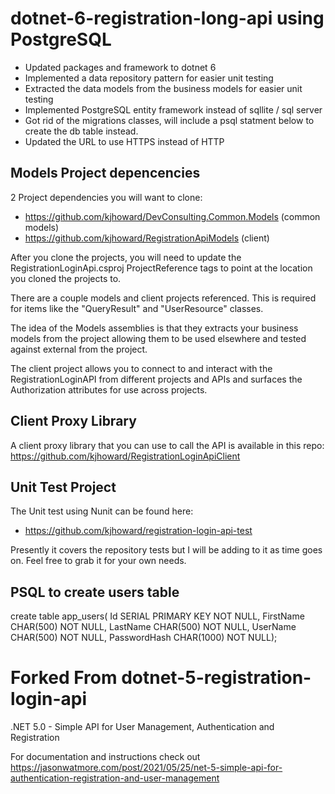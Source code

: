 # dotnet-6-registration-long-api using PostgreSQL

- Updated packages and framework to dotnet 6
- Implemented a data repository pattern for easier unit testing
- Extracted the data models from the business models for easier unit testing
- Implemented PostgreSQL entity framework instead of sqllite / sql server
- Got rid of the migrations classes, will include a psql statment below to create the db table instead. 
- Updated the URL to use HTTPS instead of HTTP

## Models Project depencencies
2 Project dependencies you will want to clone:
- https://github.com/kjhoward/DevConsulting.Common.Models (common models)
- https://github.com/kjhoward/RegistrationApiModels (client)

After you clone the projects, you will need to update the RegistrationLoginApi.csproj ProjectReference tags to point at the location you cloned the projects to.

There are a couple models and client projects referenced. This is required for items like the "QueryResult" and "UserResource" classes.

The idea of the Models assemblies is that they extracts your business models from the project allowing them to be used elsewhere and tested against external from the project. 

The client project allows you to connect to and interact with the RegistrationLoginAPI from different projects and APIs and surfaces the Authorization attributes for use across projects. 

## Client Proxy Library
A client proxy library that you can use to call the API is available in this repo: https://github.com/kjhoward/RegistrationLoginApiClient

## Unit Test Project
The Unit test using Nunit can be found here:
- https://github.com/kjhoward/registration-login-api-test

Presently it covers the repository tests but I will be adding to it as time goes on. Feel free to grab it for your own needs.

## PSQL to create users table
create table app_users(
Id SERIAL PRIMARY KEY    NOT NULL,
FirstName CHAR(500)      NOT NULL,
LastName CHAR(500)       NOT NULL,
UserName CHAR(500)       NOT NULL,
PasswordHash CHAR(1000)  NOT NULL);

# Forked From dotnet-5-registration-login-api

.NET 5.0 - Simple API for User Management, Authentication and Registration

For documentation and instructions check out https://jasonwatmore.com/post/2021/05/25/net-5-simple-api-for-authentication-registration-and-user-management
